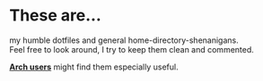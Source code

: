 # These are…

my humble dotfiles and general home-directory-shenanigans.  
Feel free to look around, I try to keep them clean and commented.

[**Arch users**][arch] might find them especially useful.

[arch]: http://archlinux.org/

